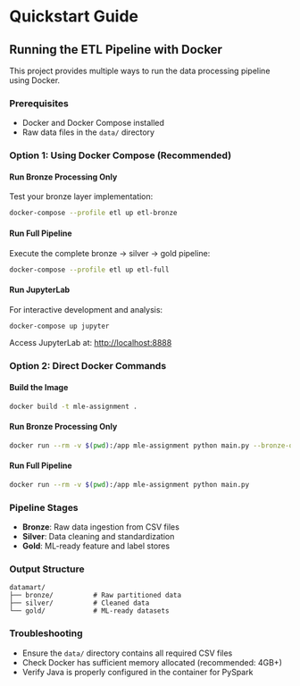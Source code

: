 # Quickstart Guide

## Running the ETL Pipeline with Docker

This project provides multiple ways to run the data processing pipeline using Docker.

### Prerequisites

- Docker and Docker Compose installed
- Raw data files in the `data/` directory

### Option 1: Using Docker Compose (Recommended)

#### Run Bronze Processing Only

Test your bronze layer implementation:

```bash
docker-compose --profile etl up etl-bronze
```

#### Run Full Pipeline

Execute the complete bronze → silver → gold pipeline:

```bash
docker-compose --profile etl up etl-full
```

#### Run JupyterLab

For interactive development and analysis:

```bash
docker-compose up jupyter
```

Access JupyterLab at: <http://localhost:8888>

### Option 2: Direct Docker Commands

#### Build the Image

```bash
docker build -t mle-assignment .
```

#### Run Bronze Processing Only

```bash
docker run --rm -v $(pwd):/app mle-assignment python main.py --bronze-only
```

#### Run Full Pipeline

```bash
docker run --rm -v $(pwd):/app mle-assignment python main.py
```

### Pipeline Stages

- **Bronze**: Raw data ingestion from CSV files
- **Silver**: Data cleaning and standardization
- **Gold**: ML-ready feature and label stores

### Output Structure

```
datamart/
├── bronze/          # Raw partitioned data
├── silver/          # Cleaned data
└── gold/            # ML-ready datasets
```

### Troubleshooting

- Ensure the `data/` directory contains all required CSV files
- Check Docker has sufficient memory allocated (recommended: 4GB+)
- Verify Java is properly configured in the container for PySpark

